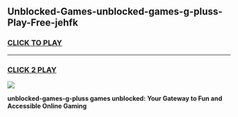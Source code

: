 
## Unblocked-Games-unblocked-games-g-pluss-Play-Free-jehfk
<h3>
<a href="https://premium76.site?title=unblocked-games-g-pluss&ref=15A">CLICK TO PLAY</a></h3>
<hr>

<h3>
<a href="https://premium76.site?title=unblocked-games-g-pluss&ref=15A">CLICK 2 PLAY</a>
  
</h3>

<a href="https://premium76.site?title=unblocked-games-g-pluss&ref=15A"><img src="https://clearcache.store/games.png"></a>


**unblocked-games-g-pluss games unblocked: Your Gateway to Fun and Accessible Online Gaming**
